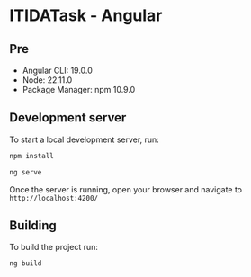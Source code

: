 # ITIDATask - Angular

## Pre
- Angular CLI: 19.0.0
- Node: 22.11.0
- Package Manager: npm 10.9.0

## Development server

To start a local development server, run:

```bash
npm install
```

```bash
ng serve
```
Once the server is running, open your browser and navigate to `http://localhost:4200/`

## Building

To build the project run:
```bash
ng build
```


